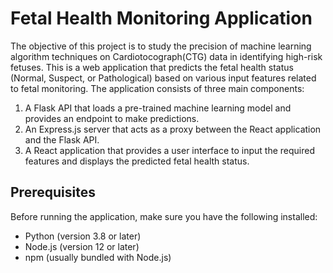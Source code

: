 # Fetal Health Monitoring Application

The objective of this project is to study the precision of machine learning algorithm techniques on Cardiotocograph(CTG) data in identifying high-risk fetuses.
This is a web application that predicts the fetal health status (Normal, Suspect, or Pathological) based on various input features related to fetal monitoring. The application consists of three main components:

1. A Flask API that loads a pre-trained machine learning model and provides an endpoint to make predictions.
2. An Express.js server that acts as a proxy between the React application and the Flask API.
3. A React application that provides a user interface to input the required features and displays the predicted fetal health status.

## Prerequisites

Before running the application, make sure you have the following installed:

- Python (version 3.8 or later)
- Node.js (version 12 or later)
- npm (usually bundled with Node.js)
